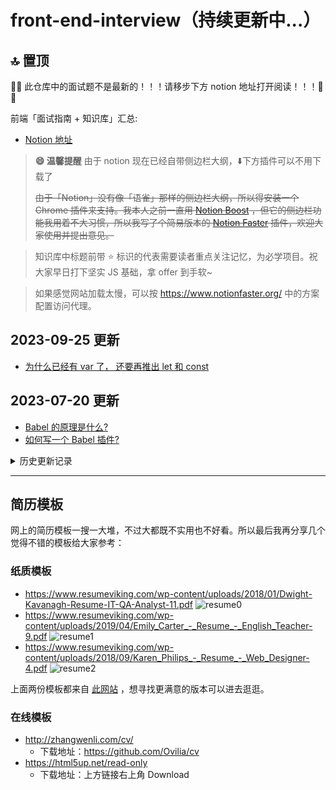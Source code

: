 # front-end-interview（持续更新中...）

## 🔝 置顶

🌟🌟 此仓库中的面试题不是最新的！！！请移步下方 notion 地址打开阅读！！！🌟🌟

前端「面试指南 + 知识库」汇总:

- [Notion 地址](https://evelance.notion.site/Front-End-Lib-641a7f4ffdc643239155757324fdce02)

> **😄 温馨提醒**
> 由于 notion 现在已经自带侧边栏大纲，⬇️下方插件可以不用下载了
>
> ~~由于「Notion」没有像「语雀」那样的侧边栏大纲，所以得安装一个 Chrome 插件来支持。我本人之前一直用 [Notion Boost](https://gourav.io/notion-boost) ，但它的侧边栏功能我用着不大习惯，所以我写了个简易版本的 [Notion Faster](https://github.com/evestorm/notion-faster) 插件，欢迎大家使用并提出意见。~~

> 知识库中标题前带 ⭐️ 标识的代表需要读者重点关注记忆，为必学项目。祝大家早日打下坚实 JS 基础，拿 offer 到手软~

> 如果感觉网站加载太慢，可以按 <https://www.notionfaster.org/> 中的方案配置访问代理。

## 2023-09-25 更新

- [为什么已经有 var 了， 还要再推出 let 和 const](https://evelance.notion.site/ES6-b2b5dab7c82e4c42a44e14ec0cfe2390?pvs=4#cd3e9fd041714a63803a96875dbf43cc)

## 2023-07-20 更新

- [Babel 的原理是什么?](https://evelance.notion.site/1b0cf089078745879ae44c34d1d37172#89f6eb8b65d14be1b93007a09e76b665)
- [如何写一个 Babel 插件?](https://evelance.notion.site/1b0cf089078745879ae44c34d1d37172#b427d7807af14e62bf770a4876537c11)

<details><summary>历史更新记录</summary>
<p>

## 2023-06-21 更新

- [watch 中 deep:true 是如何实现的](https://evelance.notion.site/090d219cd814443c9868a4689fdec1fe#71e807ef921d456baa1de608b7f620ba)
- [assets 和 static 的异同](https://evelance.notion.site/090d219cd814443c9868a4689fdec1fe#9230fed7e8554930bd13bb94566e35df)
- [Vue3 里为什么要用 Proxy API 替代 defineProperty API](https://evelance.notion.site/090d219cd814443c9868a4689fdec1fe#08ce87ea9515474f8d5758fe92e07f4c)
- [Vue3 中，v-if 和 v-for 的优先级哪个高？](https://evelance.notion.site/090d219cd814443c9868a4689fdec1fe#12a77bbe3f20435489f54a2f78e82970)
- [script setup 是什么，有什么好处?](https://evelance.notion.site/090d219cd814443c9868a4689fdec1fe#ec5b6836b6624d2bbe59c558859277ed)
- [ref 与 reactive 的区别？](https://evelance.notion.site/090d219cd814443c9868a4689fdec1fe#c9b1395ea72c4dd598a2514f1889d7fa)
- [谈谈pinia?](https://evelance.notion.site/090d219cd814443c9868a4689fdec1fe#a31bb55094e24f29ad5bd515a97e208c)

## 2023-05-22 更新

- [根据下面 ES6 构造函数的书写方式，要求写出 ES5 的](https://evelance.notion.site/ES6-b2b5dab7c82e4c42a44e14ec0cfe2390#18e179d291f6492c80a4604de19d517c)
- [实现一个函数,对一个url进行请求,失败就再次请求,超过最大次数就走失败回调,任何一次成功都走成功回调](https://evelance.notion.site/ES6-b2b5dab7c82e4c42a44e14ec0cfe2390#9eb447767c664c23a9b07ccb0ecd4038)
- [手写 reduce flat](https://evelance.notion.site/60305d4d7ae149d0835ebc1d078a7caa#da97aaa9d14a4e54937f8bc4b55261c7)
- [为什么普通 *for* 循环的性能远远高于 *forEach* 的性能，请解释其中的原因。](https://evelance.notion.site/ec8cac669a334a70a2ecb112e39304e2#5c6af6c74b1a4ccab75b4a1e5f0c8f3c)
- [数组里面有 10 万个数据，取第一个元素和第 10 万个元素的时间相差多少](https://evelance.notion.site/60305d4d7ae149d0835ebc1d078a7caa#61efd5a3282d48ea9b740e251ca60ea2)
- [产生一个不重复的随机数组](https://evelance.notion.site/60305d4d7ae149d0835ebc1d078a7caa#cca32555072a431391a7c3e2ae3e2f62)
- [有一堆整数，请把他们分成三份，确保每一份和尽量相等（11，42，23，4，5，6 4 5 6 11 23 42 56 78 90）](https://evelance.notion.site/60305d4d7ae149d0835ebc1d078a7caa#ec6fa7497dc34664b6f9e00d81af16f1)

## 2023-05-17 更新

- [介绍下粘性布局（sticky）](https://evelance.notion.site/3deb29fe2f464eaa938606bbbb2fc3e4#6e3dc8bb19764840abe58a694a19c1fb)
- [介绍下 http1.0、http1.1、http2.0 协议的区别？](https://evelance.notion.site/cd2aeaaade32457ab99948c0636506fe#5d67d9a389c2493daa686218d1ff6a32)
- [为什么 HTTP1.1 不能实现多路复用（腾讯）](https://evelance.notion.site/cd2aeaaade32457ab99948c0636506fe#b878bae2b0224afdb0489db7b4654e84)
- [简单讲解一下 http2 的多路复用（网易）](https://evelance.notion.site/cd2aeaaade32457ab99948c0636506fe#55097aa0d7e24595a688cb99507785ed)
- [HTTPS 握手过程中，客户端如何验证证书的合法性](https://evelance.notion.site/a243e209226247c38e1ecdf525f36f4c#b1b713278647450aa58260e4b7179a97)
- [cookie 和 token 都存放在 header 中，为什么不会劫持 token？](https://evelance.notion.site/a243e209226247c38e1ecdf525f36f4c#275ae0a670b5494cb0b11b16882f8bf7)
- [说下单点登录](https://evelance.notion.site/cd2aeaaade32457ab99948c0636506fe#ec88d02629e046aaba844f0ff7486944)
- [简单说说 HTTP 劫持、DNS 劫持与 XSS](https://evelance.notion.site/a243e209226247c38e1ecdf525f36f4c#d7f344a6affd4daeb6662a68a98e4f02)

## 2023-03-24 更新

- [说出几种你能想到的JS 变量交换的方法](https://evelance.notion.site/2366f8feb98e4e95beacb2db88fa35fb#67c1662939984283838d921e5d996a61)
- [如何在不改变原始数组的情况下反转数组](https://evelance.notion.site/60305d4d7ae149d0835ebc1d078a7caa#0900f904fe6f451bb34f8af33b2045c2)
- [JS 递归、深浅克隆](https://evelance.notion.site/JS-6c234d73a1304ef49635952e09761778)
- [TypeScript 支持静态类吗 ？为什么 ？](https://evelance.notion.site/042c7f6bc2d04c238ce2d33a699b9048#a3fdc520f2c945c3894df79f9f166da9)
- [Vuex 页面刷新数据丢失怎么解决 ？](https://evelance.notion.site/090d219cd814443c9868a4689fdec1fe#29839505d7794af5a344e3fa126aab9f)
- [你都做过哪些 Vue 的性能优化](https://evelance.notion.site/090d219cd814443c9868a4689fdec1fe#7039a939d1144c37a487f8047b01a5bd)
- [Vue 有了数据响应式，为何还要 diff ？](https://evelance.notion.site/090d219cd814443c9868a4689fdec1fe#8b550789de6b4229beda8524e5bb9758)
- [何时在函数组件上使用类组件 ？](https://evelance.notion.site/6a67c4a72a6b4387b996074ce0939db5#e10cc85450b74cb5a8174578f8d09eda)
- [HTML 和 React 事件处理有什么区别 ？](https://evelance.notion.site/6a67c4a72a6b4387b996074ce0939db5#34c41a0888aa46dea4c2cb10045e7b9d)
- [如何将参数传递给事件处理程序或回调 ？](https://evelance.notion.site/6a67c4a72a6b4387b996074ce0939db5#db98a9fbaa444910aa5d90a536842911)
- [Node.js 如何工作的 ？](https://evelance.notion.site/30d34736aa22463cb2ece1a6a65992de#a5ff3c9b18b44cf39a683dcee8c86e37)
- [Node.js 如何克服 I/O 操作阻塞的问题 ？](https://evelance.notion.site/30d34736aa22463cb2ece1a6a65992de#1fc6e4afe65f4fd98763738ae7ce3ed7)

## 2023-03-23 更新

- [以下两种方式的区别？及 typeof 得到的结果](https://evelance.notion.site/a567a25493b84e5fbe717093ecb98fe6#2feb5fa32b1b43909bb069b902c32c6f)
- [typeof 能判断哪些类型 ？](https://evelance.notion.site/a567a25493b84e5fbe717093ecb98fe6#af3a68a81ed94456be1cfad4e0995fa1)
- [typeof(null) 为什么返回的是'object'](https://evelance.notion.site/a567a25493b84e5fbe717093ecb98fe6#bbb47cd173bf4973ae349e97fd427f3e)
- [闭包里面的变量为什么不会被垃圾回收 ？](https://evelance.notion.site/b803fd5d6f3d4ace8b0f56925b311837#d93473cf71654c3b844b3efc62d52084)
- [说说 JS 作用域及作用域链](https://evelance.notion.site/4395080143c444dda4805fffb80ecd93#9970d273c25c4873ab6d3bdc827d9757)
- [怎么理解 JS 静态作用域和动态作用域](https://evelance.notion.site/4395080143c444dda4805fffb80ecd93#79139d9e249a4351acdc366ff6d4d62c)
- [以下代码输出的结果是 ？](https://evelance.notion.site/822aa5b940954bc3abf859425f9be1ff#16c21e9591eb453ba1f492f40f6a6d09)

## 2023-03-22 更新

- [在写 HTML 代码时，语义化实践中应该注意什么 ？](https://evelance.notion.site/9e7789ddc5f9410bbd74cc8029b23f51#79400f7ffaa34fcea688559140ed3f00)
- [Canvas 和 SVG 有什么区别](https://evelance.notion.site/96a27fed50ac42e9b3697b1f034a89b1#f194f13767f4431f968ac8de2c22e4d0)
- [如何解决 flex 布局 7 个元素使用 space-between 最后一行两边分布的问题？](https://evelance.notion.site/Flex-Grid-eb330f69ea424cb6a67ba6f77ffa5738#bc6ace01f1d44168b542432c26b92f09)
- [第二个子元素的高度是多少](https://evelance.notion.site/Flex-Grid-eb330f69ea424cb6a67ba6f77ffa5738#e978ccf3cbe443ad8226c526434b41e1)
- [flex 画骰子](https://evelance.notion.site/Flex-Grid-eb330f69ea424cb6a67ba6f77ffa5738#e3732339f2d5469a86d5a2c3d7c7e82a)
- [说说你对 Grid 网格布局的理解 ？](https://evelance.notion.site/Flex-Grid-eb330f69ea424cb6a67ba6f77ffa5738#ae67f9488b6f41ae96b8f9490bd5e043)
- [CSS 绘制图形](https://evelance.notion.site/CSS-03e0b897fd06403b815033409281fb90)
- [CSS3 动画相关](https://evelance.notion.site/CSS3-836b0e41b70440f3bf976072934d9bd6)
- [min-width、max-width、width 的包含（优先级）关系](https://evelance.notion.site/3deb29fe2f464eaa938606bbbb2fc3e4#08e12ff8347d48a38d12899ffee4b9e2)

## 2023-02-20 更新

- [如何实现图片的懒加载，随着 web 技术的发展，有没有一些更好的方案](https://evelance.notion.site/DOM-BOM-6b4be94426c24e1a9657de89d9d725ec#5859471c66bd4ac39a042dbbfa23d133)
- [博客系统中常见的复制代码是如何实现的](https://evelance.notion.site/DOM-BOM-6b4be94426c24e1a9657de89d9d725ec#07963b2533d54382b4b26d2c4e9cbc14)
- [localhost:3000 与 localhost:5000 的 cookie 信息是否共享](https://evelance.notion.site/2175d851244445f4b6e6fbf72599b956#279de13ffa644619ba10a9d34580475f)
- [如何计算白屏时间和首屏时间](https://evelance.notion.site/a243e209226247c38e1ecdf525f36f4c#e9faaf966c0c4faa970065f3125297fc)
- [什么是 Data URL，有哪些缺点](https://evelance.notion.site/96a27fed50ac42e9b3697b1f034a89b1)
- [textarea 如何禁止拉伸](https://evelance.notion.site/3deb29fe2f464eaa938606bbbb2fc3e4#b55c09cf865f42d3870be22fb6d86726)
- [有没有使用过 css variable，它解决了哪些问题](https://evelance.notion.site/3deb29fe2f464eaa938606bbbb2fc3e4#23cfd95a3b864d3dbe5c2a6728af78dd)
- ['+' 与 '~' 选择器有什么不同](https://evelance.notion.site/3deb29fe2f464eaa938606bbbb2fc3e4#caec1b66d4ec445f9b82f9ce93fe0f56)
- [css 动画与 js 动画哪个性能更好](https://evelance.notion.site/3deb29fe2f464eaa938606bbbb2fc3e4#2057dd48c94647669c20c57f2d4f1690)
- [为什么会发生样式抖动](https://evelance.notion.site/3deb29fe2f464eaa938606bbbb2fc3e4#a0784a7dd79248c0806d3a3a2ef76933)
- [css 如何匹配前 N 个子元素及最后 N 个子元素](https://evelance.notion.site/3deb29fe2f464eaa938606bbbb2fc3e4#5a8fb8e8de264701a28ead5dd2900e3c)
- [如何自定义滚动条的样式](https://evelance.notion.site/703ed1ce5c2c418f9c93921018675d32)

## 2023-02-14 更新

- [谈一下 HTTP 与 HTTPS](https://evelance.notion.site/HTTP-HTTPS-64adbb8b68ad4f6abd37c17106733162)
- [TCP 和 UDP 的区别](https://evelance.notion.site/d83649ac48494fb7a42f3fe70bf4902f#b7ff3696c9b54254928c12047d5a1bac)
- [说几个很实用的 BOM 属性对象方法?](https://evelance.notion.site/a243e209226247c38e1ecdf525f36f4c#1bf39c083672482c94eb89569f87285b)
- [说一下 HTML5 drag API](https://evelance.notion.site/c2d20f1d4ced405bbaa642b9a00a2df2#fc8a2c126c304942aaa15e74aa6cecd5)
- [iframe 是什么？有什么缺点？](https://evelance.notion.site/c2d20f1d4ced405bbaa642b9a00a2df2#7d2b92e1f06345a19fa55d90e630152d)
- [GET 请求传参长度的误区](https://evelance.notion.site/d83649ac48494fb7a42f3fe70bf4902f#ff497e9ae78441ddbf3cf3f7aa47c13c)

## 2023-02-09 更新

- [介绍下 webpack 热更新原理，是如何做到在不刷新浏览器的前提下更新页面的](https://evelance.notion.site/cfc92dfe2b544957901ca0864a0f48a0#09edf8007a264e08be67ecf14590e502)
- [数组里面有 10 万个数据，取第一个元素和第 10 万个元素的时间相差多少](https://evelance.notion.site/60305d4d7ae149d0835ebc1d078a7caa#6d6efed40f4947fe9fd7659f2a95554d)
- [打印出1 - 10000 之间的所有对称数](https://evelance.notion.site/8335f0423acb4852ac751399afd39686#0071d31fecb249048c14fdbd4f862a33)
- [实现模糊搜索结果的关键词高亮显示](https://evelance.notion.site/aa4ca15153ec45739e8660a4c6508dbd#e1c90a3a1a2e48a9b7f8b0917371d8a3)
- [介绍下 HTTPS 中间人攻击](https://evelance.notion.site/a243e209226247c38e1ecdf525f36f4c#b1bcb269f3764c58beefe49a37fc5844)
- [给定两个大小为 m 和 n 的有序数组 nums1 和 nums2。请找出这两个有序数组的中位数。要求算法的时间复杂度为 O(log(m+n))。](https://evelance.notion.site/2366f8feb98e4e95beacb2db88fa35fb#7e31ce90ed06430bb6ba3fab1197497a)

## 2023-02-08 更新

- [Virtual DOM 真的比操作原生DOM 快吗？谈谈你的想法。](https://evelance.notion.site/6a67c4a72a6b4387b996074ce0939db5#b15a53c4f5e14510bcda2fd9b3871429)
- [下面的代码打印什么内容，为什么？【值预测】](https://evelance.notion.site/822aa5b940954bc3abf859425f9be1ff#23e30efb54464d29861f1d01d2320b94)
- [浏览器缓存读取规则](https://evelance.notion.site/2175d851244445f4b6e6fbf72599b956#8e4c3c68e8764f26abe030aa9c874878)
- [为什么 Vuex 的 mutation 和 Redux 的 reducer 中不能做异步操作？](https://evelance.notion.site/090d219cd814443c9868a4689fdec1fe#f896bbb3c4f34a25baf70d1c83677f12)
- [为什么通常在发送数据埋点请求的时候使用的是 1x1 像素的透明 gif 图片？](https://evelance.notion.site/1x1-gif-f47f0082ec284d01b5898aadfc9643d3)
- [某公司 1 到 12 月份的销售额存在一个对象里面](https://evelance.notion.site/60305d4d7ae149d0835ebc1d078a7caa#529f839ae9b84095b4a2eeb6be6477de)
- [已知如下代码，如何修改才能让图片宽度为300px ？](https://evelance.notion.site/3deb29fe2f464eaa938606bbbb2fc3e4#21cad933efb9466890923341824ed2c2)
- [介绍下如何实现 token 加密](https://evelance.notion.site/2175d851244445f4b6e6fbf72599b956#761c0b01c4d44ec2a79ca7d56bfda603)
- [redux 为什么要把 reducer 设计成纯函数](https://evelance.notion.site/6a67c4a72a6b4387b996074ce0939db5#3ca6ac7478f84fbb90b9b0a779559395)
- [ES6 代码转成ES5 代码的实现思路是什么](https://evelance.notion.site/ES6-b2b5dab7c82e4c42a44e14ec0cfe2390#a86ab15537544ea495ce02a4b8a6e5d2)

## 2023-02-07 更新

- [ES5/ES6的继承除了写法以外还有什么区别？](https://evelance.notion.site/ES6-b2b5dab7c82e4c42a44e14ec0cfe2390#26190b6342ee4a46b0f6a8aa09322134)
- [实现数组扁平化-升序且不重复](https://evelance.notion.site/60305d4d7ae149d0835ebc1d078a7caa#c3421e46a4484f51bafeba0dd11cc267)
- [JS异步解决方案的发展历程以及优缺点](https://evelance.notion.site/ES6-b2b5dab7c82e4c42a44e14ec0cfe2390#026378b6f1db4f27947ab1b32cfdb71a)
- [A、B 机器正常连接后，B 机器突然重启，问 A 此时处于 TCP 什么状态](https://evelance.notion.site/a243e209226247c38e1ecdf525f36f4c#b1b713278647450aa58260e4b7179a97)
- [React 一道 setState 笔试题](https://evelance.notion.site/6a67c4a72a6b4387b996074ce0939db5#3c89230e56f84f0f8f84f1c41f969610)
- [介绍下 npm 模块安装机制，为什么输入 npm install ，就可以自动安装对应的模块？](https://evelance.notion.site/3d6c571422114fe483be2dffcd128f31#349085add30e44ef8c25c3d7bd24cd32)
- [有以下 3 个判断数组的方法，请分别介绍它们之间的区别和优劣](https://evelance.notion.site/60305d4d7ae149d0835ebc1d078a7caa#8078d018200941678dcd557b6661433f)
- [聊聊 Redux 和 Vuex 的设计思想](https://evelance.notion.site/6a67c4a72a6b4387b996074ce0939db5#e10cc85450b74cb5a8174578f8d09eda)
- [全局作用域中，用 const 和 let 声明的变量不在 window 上，那到底在哪里？如何去获取？](https://evelance.notion.site/ES6-b2b5dab7c82e4c42a44e14ec0cfe2390#a0d13b799a6e464aa9392890de72f4b8)
- [cookie 和 token 都存放在 header 中，为什么不会劫持 token？](https://evelance.notion.site/a243e209226247c38e1ecdf525f36f4c#48f6e81111d345a29e9e99bc3dfb37b1)

## 2022-12-14 更新

已将全部语雀资源搬运至 Notion，并且调整了目录结构使知识库更清晰。大家可查看最新 [Notion版本](https://evelance.notion.site/Front-End-Lib-641a7f4ffdc643239155757324fdce02) 的知识库。
另外由于 Notion 默认不支持侧边栏大纲显示，这里推荐一款 Chrome 插件 [Notion Boost](https://gourav.io/notion-boost) 供大家下载，它能支持网页版动态生成 Notion 文章的侧边栏大纲。如果因为众所周知原因无法在商店下载，可点击 [此官网链接](https://github.com/GorvGoyl/Notion-Boost-browser-extension/releases) 下载离线版本。

## 2022-11-15 更新

由于语雀会员风波，虽然目前此知识库仍然互联网可见，但我考虑再三后，还是决定后续把知识库逐步迁移至 notion，目前才开始迁移，地址各位可以先马克一下：

[Notion-Front-End-Lib](https://evelance.notion.site/Front-End-Lib-641a7f4ffdc643239155757324fdce02)

## 2022-10-08 更新

后续更新会把更新的概要写入 [更新日志](./ReleaseNote.md) 中，方便大家查看具体更新内容

## 🌈 2022-07-04 更新

近两年使用「[语雀](https://www.yuque.com/dashboard)」记笔记比较多，前段时间借着面试准备的机会，就把笔记整理到了语雀上，后续各位看官可移步 👉 [前端知识库](https://www.yuque.com/baofengyuqianxi/vi4wte) 👈 查看此系列。

</p>
</details>

---

## 简历模板

网上的简历模板一搜一大堆，不过大都既不实用也不好看。所以最后我再分享几个觉得不错的模板给大家参考：

### 纸质模板

- <https://www.resumeviking.com/wp-content/uploads/2018/01/Dwight-Kavanagh-Resume-IT-QA-Analyst-11.pdf>
  ![resume0](https://gitee.com/evestorm/various_resources/raw/master/%E7%AE%80%E5%8E%86/resume0.png)
- <https://www.resumeviking.com/wp-content/uploads/2019/04/Emily_Carter_-_Resume_-_English_Teacher-9.pdf>
  ![resume1](https://gitee.com/evestorm/various_resources/raw/master/%E7%AE%80%E5%8E%86/resume1.png)
- <https://www.resumeviking.com/wp-content/uploads/2018/09/Karen_Philips_-_Resume_-_Web_Designer-4.pdf>
  ![resume2](https://gitee.com/evestorm/various_resources/raw/master/%E7%AE%80%E5%8E%86/resume2.png)

上面两份模板都来自 [此网站](https://www.resumeviking.com/templates/) ，想寻找更满意的版本可以进去逛逛。

### 在线模板

- <http://zhangwenli.com/cv/>
  - 下载地址：<https://github.com/Ovilia/cv>
- <https://html5up.net/read-only>
  - 下载地址：上方链接右上角 Download
